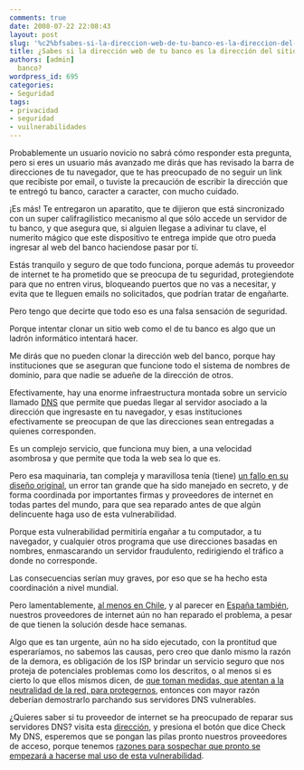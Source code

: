 ```yaml
---
comments: true
date: 2008-07-22 22:08:43
layout: post
slug: '%c2%bfsabes-si-la-direccion-web-de-tu-banco-es-la-direccion-del-sitio-web-de-tu-banco'
title: ¿Sabes si la dirección web de tu banco es la dirección del sitio web de tu
authors: [admin]
  banco?
wordpress_id: 695
categories:
- Seguridad
tags:
- privacidad
- seguridad
- vuilnerabilidades
---
```


Probablemente un usuario novicio no sabrá cómo responder esta pregunta, pero si eres un usuario más avanzado me dirás que has revisado la barra de direcciones de tu navegador, que te has preocupado de no seguir un link que recibiste por email, o tuviste la precaución de escribir la dirección que te entregó tu banco, caracter a caracter, con mucho cuidado.

¡Es más! Te entregaron un aparatito, que te dijieron que está sincronizado con un super califragilistico mecanismo al que sólo accede un servidor de tu banco, y que asegura que, si alguien llegase a adivinar tu clave, el numerito mágico que este dispositivo te entrega impide que otro pueda ingresar al web del banco haciendose pasar por tí.

Estás tranquilo y seguro de que todo funciona, porque además tu proveedor de internet te ha prometido que se preocupa de tu seguridad, protegiendote para que no entren virus, bloqueando puertos que no vas a necesitar, y evita que te lleguen emails no solicitados, que podrían tratar de engañarte.

Pero tengo que decirte que todo eso es una falsa sensación de seguridad.

Porque intentar clonar un sitio web como el de tu banco es algo que un ladrón informático intentará hacer.

Me dirás que no pueden clonar la dirección web del banco, porque hay instituciones que se aseguran que funcione todo el sistema de nombres de dominio, para que nadie se adueñe de la dirección de otros.

Efectivamente, hay una enorme infraestructura montada sobre un servicio llamado [DNS](http://es.wikipedia.org/wiki/DNS) que permite que puedas llegar al servidor asociado a la dirección que ingresaste en tu navegador, y esas instituciones efectivamente se preocupan de que las direcciones sean entregadas a quienes corresponden.

Es un complejo servicio, que funciona muy bien, a una velocidad asombrosa y que permite que toda la web sea lo que es.

Pero esa maquinaria, tan compleja y maravillosa tenía (tiene) [un fallo en su diseño original](http://www.kriptopolis.org/fallo-critico-dns-obliga-parchear-internet), un error tan grande que ha sido manejado en secreto, y de forma coordinada por importantes firmas y proveedores de internet en todas partes del mundo, para que sea reparado antes de que algún delincuente haga uso de esta vulnerabilidad.

Porque esta vulnerabilidad permitiría engañar a tu computador, a tu navegador, y cualquier otros programa que use direcciones basadas en nombres, enmascarando un servidor fraudulento, redirigiendo el tráfico a donde no corresponde.

Las consecuencias serían muy graves, por eso que se ha hecho esta coordinación a nivel mundial.

Pero lamentablemente, [al menos en Chile](http://twitter.com/ryrys/statuses/863773077), y al parecer en [España también](http://www.kriptopolis.org/fallo-dns-todo-sigue-igual), nuestros proveedores de internet aún no han reparado el problema, a pesar de que tienen la solución desde hace semanas.

Algo que es tan urgente, aún no ha sido ejecutado, con la prontitud que esperaríamos, no sabemos las causas, pero creo que danlo mismo la razón de la demora, es obligación de los ISP brindar un servicio seguro que nos proteja de potenciales problemas como los descritos, o al menos si es cierto lo que ellos mismos dicen, de [que toman medidas, que atentan a la neutralidad de la red, para protegernos](http://blog.maz.cl/2008/06/el-silln-de-don-otto-y-la-neutralidad.html), entonces con mayor razón deberían demostrarlo parchando sus servidores DNS vulnerables.

¿Quieres saber si tu proveedor de internet se ha preocupado de reparar sus servidores DNS? visita esta [dirección](http://www.doxpara.com/), y presiona el botón que dice Check My DNS, esperemos que se pongan las pilas pronto nuestros proveedores de acceso, porque tenemos [razones para sospechar que pronto se empezará a hacerse mal uso de esta vulnerabilidad](http://www.kriptopolis.org/filtrados-detalles-ataque-kaminsky-dns).
